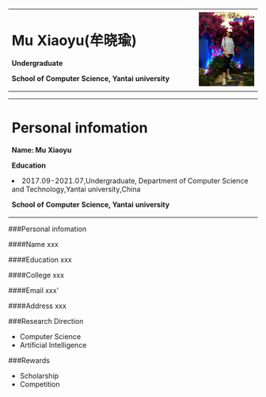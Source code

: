 <table border="0">
  <tr>
    <td width="75%">
      <h1>Mu Xiaoyu(牟晓瑜)</h1>
      <p><b>Undergraduate</b></p>
      <p><b>School of Computer Science, Yantai university</b></p>
    </td>
    <td width="25%">
      <img src="/a.jpg" width="100%">    
    </td>
  </tr>
</table>
<table border="0">
  <tr>
    <td width="75%">
      <h1>Personal infomation</h1>
      <p><b>Name: Mu Xiaoyu</b></p>
      <p><b>Education</b></p>
       <li>2017.09-2021.07,Undergraduate, Department of Computer Science and Technology,Yantai university,China<br>
      </li>
      <p><b>School of Computer Science, Yantai university</b></p>
    </td>
   
  </tr>
</table>
###Personal infomation

####Name xxx

####Education xxx

####College xxx

####Email xxx'


####Address xxx

###Research Direction
- Computer Science
- Artificial Intelligence

###Rewards
- Scholarship
- Competition

